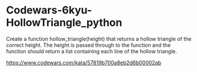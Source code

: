 # Codewars-6kyu-HollowTriangle_python
Create a function hollow_triangle(height) that returns a hollow triangle of the correct height. The height is passed through to the function and the function should return a list containing each line of the hollow triangle.


https://www.codewars.com/kata/57819b700a8eb2d6b00002ab








